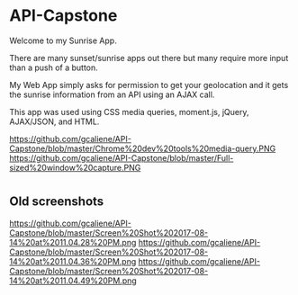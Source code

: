 # API-Capstone

Welcome to my Sunrise App.

There are many sunset/sunrise apps out there but many require more input than a push of a button.

My Web App simply asks for permission to get your geolocation and it gets the sunrise information from an API using an AJAX call. 

This app was used using CSS media queries, moment.js, jQuery, AJAX/JSON, and HTML.

https://github.com/gcaliene/API-Capstone/blob/master/Chrome%20dev%20tools%20media-query.PNG
https://github.com/gcaliene/API-Capstone/blob/master/Full-sized%20window%20capture.PNG

#
#

## Old screenshots
https://github.com/gcaliene/API-Capstone/blob/master/Screen%20Shot%202017-08-14%20at%2011.04.28%20PM.png
https://github.com/gcaliene/API-Capstone/blob/master/Screen%20Shot%202017-08-14%20at%2011.04.36%20PM.png
https://github.com/gcaliene/API-Capstone/blob/master/Screen%20Shot%202017-08-14%20at%2011.04.49%20PM.png









